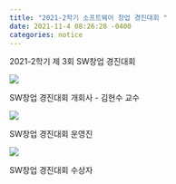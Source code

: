 ```yaml
---
title: "2021-2학기 소프트웨어 창업 경진대회 " 
date: 2021-11-4 08:26:28 -0400
categories: notice
---
```


2021-2학기 제 3회 SW창업 경진대회

<img src="https://faculty-hieonn.github.io/files/SW 창업경진대회 개회사.jpeg">

SW창업 경진대회 개회사 - 김현수 교수



<img src="https://faculty-hieonn.github.io/files/SW 창업경진대회 운영진.jpeg">

SW창업 경진대회 운영진


<img src="https://faculty-hieonn.github.io/files/2021수상자.jpeg">

SW창업 경진대회 수상자
